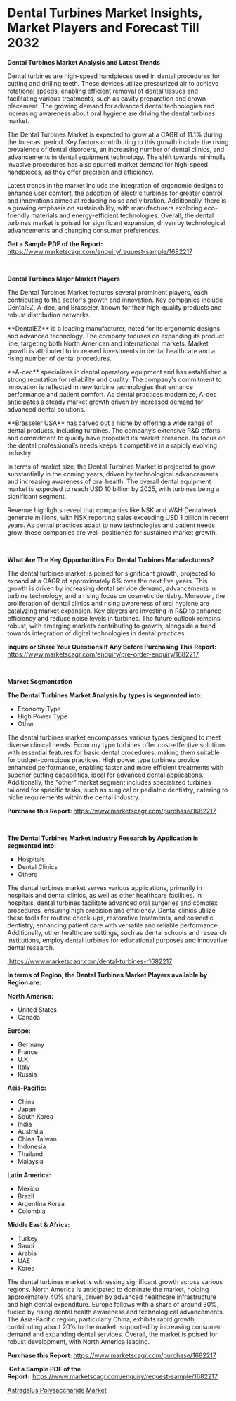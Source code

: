 <p><h1>Dental Turbines Market Insights, Market Players and Forecast Till 2032</h1></p><p><strong>Dental Turbines Market Analysis and Latest Trends</strong></p>
<p><p>Dental turbines are high-speed handpieces used in dental procedures for cutting and drilling teeth. These devices utilize pressurized air to achieve rotational speeds, enabling efficient removal of dental tissues and facilitating various treatments, such as cavity preparation and crown placement. The growing demand for advanced dental technologies and increasing awareness about oral hygiene are driving the dental turbines market.</p><p>The Dental Turbines Market is expected to grow at a CAGR of 11.1% during the forecast period. Key factors contributing to this growth include the rising prevalence of dental disorders, an increasing number of dental clinics, and advancements in dental equipment technology. The shift towards minimally invasive procedures has also spurred market demand for high-speed handpieces, as they offer precision and efficiency.</p><p>Latest trends in the market include the integration of ergonomic designs to enhance user comfort, the adoption of electric turbines for greater control, and innovations aimed at reducing noise and vibration. Additionally, there is a growing emphasis on sustainability, with manufacturers exploring eco-friendly materials and energy-efficient technologies. Overall, the dental turbines market is poised for significant expansion, driven by technological advancements and changing consumer preferences.</p></p>
<p><strong>Get a Sample PDF of the Report:&nbsp;</strong> <a href="https://www.marketscagr.com/enquiry/request-sample/1682217?utm_campaign=2476&utm_medium=2&utm_source=Github&utm_content=ia&utm_term=08032025&utm_id=dental-turbines">https://www.marketscagr.com/enquiry/request-sample/1682217</a></p>
<p>&nbsp;</p>
<p><strong>Dental Turbines Major Market Players</strong></p>
<p><p>The Dental Turbines Market features several prominent players, each contributing to the sector's growth and innovation. Key companies include DentalEZ, A-dec, and Brasseler, known for their high-quality products and robust distribution networks.</p><p>**DentalEZ** is a leading manufacturer, noted for its ergonomic designs and advanced technology. The company focuses on expanding its product line, targeting both North American and international markets. Market growth is attributed to increased investments in dental healthcare and a rising number of dental procedures. </p><p>**A-dec** specializes in dental operatory equipment and has established a strong reputation for reliability and quality. The company's commitment to innovation is reflected in new turbine technologies that enhance performance and patient comfort. As dental practices modernize, A-dec anticipates a steady market growth driven by increased demand for advanced dental solutions.</p><p>**Brasseler USA** has carved out a niche by offering a wide range of dental products, including turbines. The company’s extensive R&D efforts and commitment to quality have propelled its market presence. Its focus on the dental professional’s needs keeps it competitive in a rapidly evolving industry.</p><p>In terms of market size, the Dental Turbines Market is projected to grow substantially in the coming years, driven by technological advancements and increasing awareness of oral health. The overall dental equipment market is expected to reach USD 10 billion by 2025, with turbines being a significant segment.</p><p>Revenue highlights reveal that companies like NSK and W&H Dentalwerk generate millions, with NSK reporting sales exceeding USD 1 billion in recent years. As dental practices adapt to new technologies and patient needs grow, these companies are well-positioned for sustained market growth.</p></p>
<p>&nbsp;</p>
<p><strong>What Are The Key Opportunities For Dental Turbines Manufacturers?</strong></p>
<p><p>The dental turbines market is poised for significant growth, projected to expand at a CAGR of approximately 6% over the next five years. This growth is driven by increasing dental service demand, advancements in turbine technology, and a rising focus on cosmetic dentistry. Moreover, the proliferation of dental clinics and rising awareness of oral hygiene are catalyzing market expansion. Key players are investing in R&D to enhance efficiency and reduce noise levels in turbines. The future outlook remains robust, with emerging markets contributing to growth, alongside a trend towards integration of digital technologies in dental practices.</p></p>
<p><strong>Inquire or Share Your Questions If Any Before Purchasing This Report:</strong> <a href="https://www.marketscagr.com/enquiry/pre-order-enquiry/1682217?utm_campaign=2476&utm_medium=2&utm_source=Github&utm_content=ia&utm_term=08032025&utm_id=dental-turbines">https://www.marketscagr.com/enquiry/pre-order-enquiry/1682217</a></p>
<p>&nbsp;</p>
<p><strong>Market Segmentation</strong></p>
<p><strong>The Dental Turbines Market Analysis by types is segmented into:</strong></p>
<p><ul><li>Economy Type</li><li>High Power Type</li><li>Other</li></ul></p>
<p><p>The dental turbines market encompasses various types designed to meet diverse clinical needs. Economy type turbines offer cost-effective solutions with essential features for basic dental procedures, making them suitable for budget-conscious practices. High power type turbines provide enhanced performance, enabling faster and more efficient treatments with superior cutting capabilities, ideal for advanced dental applications. Additionally, the "other" market segment includes specialized turbines tailored for specific tasks, such as surgical or pediatric dentistry, catering to niche requirements within the dental industry.</p></p>
<p><strong>Purchase this Report:&nbsp;</strong><a href="https://www.marketscagr.com/purchase/1682217?utm_campaign=2476&utm_medium=2&utm_source=Github&utm_content=ia&utm_term=08032025&utm_id=dental-turbines">https://www.marketscagr.com/purchase/1682217</a></p>
<p>&nbsp;</p>
<p><strong>The Dental Turbines Market Industry Research by Application is segmented into:</strong></p>
<p><ul><li>Hospitals</li><li>Dental Clinics</li><li>Others</li></ul></p>
<p><p>The dental turbines market serves various applications, primarily in hospitals and dental clinics, as well as other healthcare facilities. In hospitals, dental turbines facilitate advanced oral surgeries and complex procedures, ensuring high precision and efficiency. Dental clinics utilize these tools for routine check-ups, restorative treatments, and cosmetic dentistry, enhancing patient care with versatile and reliable performance. Additionally, other healthcare settings, such as dental schools and research institutions, employ dental turbines for educational purposes and innovative dental research.</p></p>
<p><a href="https://www.marketscagr.com/dental-turbines-r1682217?utm_campaign=2476&utm_medium=2&utm_source=Github&utm_content=ia&utm_term=08032025&utm_id=dental-turbines">&nbsp;https://www.marketscagr.com/dental-turbines-r1682217</a></p>
<p><strong>In terms of Region, the Dental Turbines Market Players available by Region are:</strong></p>
<p>
    <p> <strong> North America: </strong>
        <ul>
            <li>United States</li>
            <li>Canada</li>
        </ul>
        </p> 
    <p> <strong> Europe: </strong>
        <ul>
            <li>Germany</li>
            <li>France</li>
            <li>U.K.</li>
            <li>Italy</li>
            <li>Russia</li>
        </ul>
        </p> 
    <p> <strong> Asia-Pacific: </strong>
        <ul>
            <li>China</li>
            <li>Japan</li>
            <li>South Korea</li>
            <li>India</li>
            <li>Australia</li>
            <li>China Taiwan</li>
            <li>Indonesia</li>
            <li>Thailand</li>
            <li>Malaysia</li>
        </ul>
        </p> 
    <p> <strong> Latin America: </strong>
        <ul>
            <li>Mexico</li>
            <li>Brazil</li>
            <li>Argentina Korea</li>
            <li>Colombia</li>
        </ul>
        </p> 
    <p> <strong> Middle East & Africa: </strong>
        <ul>
            <li>Turkey</li>
            <li>Saudi</li>
            <li>Arabia</li>
            <li>UAE</li>
            <li>Korea</li>
        </ul>
    </p>
    </p>
<p><p>The dental turbines market is witnessing significant growth across various regions. North America is anticipated to dominate the market, holding approximately 40% share, driven by advanced healthcare infrastructure and high dental expenditure. Europe follows with a share of around 30%, fueled by rising dental health awareness and technological advancements. The Asia-Pacific region, particularly China, exhibits rapid growth, contributing about 20% to the market, supported by increasing consumer demand and expanding dental services. Overall, the market is poised for robust development, with North America leading.</p></p>
<p><strong>Purchase this Report: </strong><a href="https://www.marketscagr.com/purchase/1682217?utm_campaign=2476&utm_medium=2&utm_source=Github&utm_content=ia&utm_term=08032025&utm_id=dental-turbines">https://www.marketscagr.com/purchase/1682217</a></p>
<p>&nbsp;<strong>Get a Sample PDF of the Report:&nbsp;&nbsp;</strong><a href="https://www.marketscagr.com/enquiry/request-sample/1682217?utm_campaign=2476&utm_medium=2&utm_source=Github&utm_content=ia&utm_term=08032025&utm_id=dental-turbines">https://www.marketscagr.com/enquiry/request-sample/1682217</a></p>
<p><strong></strong></p>
<p><p><a href="https://github.com/bensemilia864/Market-Research-Report-List-1/blob/main/astragalus-polysaccharide-market.md?utm_campaign=2476&utm_medium=2&utm_source=Github&utm_content=ia&utm_term=08032025&utm_id=dental-turbines">Astragalus Polysaccharide Market</a></p></p>